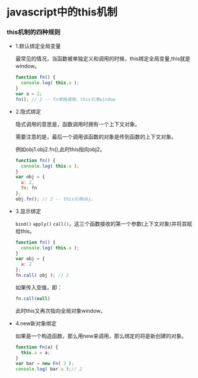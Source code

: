 # javascript中的this机制

### this机制的四种规则

- 1.默认绑定全局变量

  最常见的情况，当函数被单独定义和调用的时候，this绑定全局变量,this就是window。

  ``` javascript
  function fn() {
    console.log( this.a );
  }
  var a = 2;
  fn(); // 2 -- fn单独调用，this引用window
  ```

- 2.隐式绑定

  隐式调用的意思是，函数调用时拥有一个上下文对象。

  需要注意的是，最后一个调用该函数的对象是传到函数的上下文对象。

  例如obj1.obj2.fn(),此时this指向obj2。

  ``` javascript
  function fn() {
    console.log( this.a );
  }
  var obj = {
    a: 2,
    fn: fn
  };
  obj.fn(); // 2 -- this引用obj。
  ```

- 3.显示绑定

  `bind()` `apply()` `call()`，这三个函数接收的第一个参数(上下文对象)并将其赋给this。

  ``` javascript
  function fn() {
    console.log( this.a );
  }
  var obj = {
    a: 2
  };
  fn.call( obj ); // 2
  ```

  如果传入空值，即：

  ``` javascript
  fn.call(null)
  ```

  此时this又再次指向全局对象window。

- 4.new新对象绑定

  如果是一个构造函数，那么用new来调用，那么绑定的将是新创建的对象。

  ``` javascript
  function Fn(a) {
    this.a = a;
  }
  var bar = new Fn( 2 );
  console.log( bar.a );// 2
  ```
